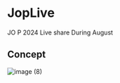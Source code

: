 # JopLive
JO P 2024 Live share During August 

## Concept 
![image (8)](https://github.com/AmineADD/JopLive/assets/41969148/90d22a08-10bb-4329-9187-22caefb1288b)
